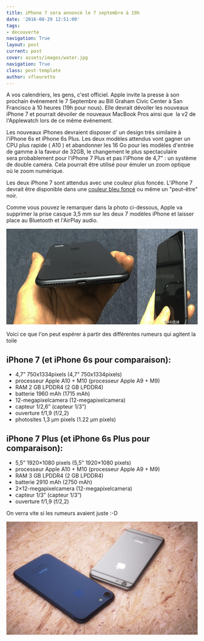 ```yaml
---
title: iPhone 7 sera annoncé le 7 septembre à 19h
date: '2016-08-29 12:51:00'
tags:
- decouverte
navigation: True
layout: post
current: post
cover: assets/images/water.jpg
navigation: True
class: post-template
author: vfleurette
---
```


A vos calendriers, les gens, c'est officiel. Apple invite la presse à son prochain événement le 7 Septembre au Bill Graham Civic Center à San Francisco à 10 heures (19h pour nous). Elle devrait dévoiler les nouveaux iPhone 7 et pourrait dévoiler de nouveaux MacBook Pros ainsi que  la v2 de l'Applewatch lors de ce même événement.

Les nouveaux iPhones devraient disposer d' un design très similaire à l'iPhone 6s et iPhone 6s Plus. Les deux modèles attendus vont gagner un CPU plus rapide ( A10 ) et abandonner les 16 Go pour les modèles d'entrée de gamme à la faveur de 32GB, le changement le plus spectaculaire sera probablement pour l'iPhone 7 Plus et pas l'iPhone de 4,7" : un système de double caméra. Cela pourrait être utilisé pour émuler un zoom optique où le zoom numérique.

Les deux iPhone 7 sont attendus avec une couleur plus foncée. L'iPhone 7 devrait être disponible dans une [couleur bleu foncé](https://translate.googleuserassets.com/translate_c?depth=1&hl=fr&ie=UTF8&prev=_t&rurl=translate.google.fr&sl=auto&tl=fr&u=https://9to5mac.com/2016/06/13/deep-blue-iphone-7/&usg=ALkJrhhgbqZUUhfjxt6g2b10o9tgOrWELg) ou même un "peut-être" noir.

Comme vous pouvez le remarquer dans la photo ci-dessous, Apple va supprimer la prise casque 3,5 mm sur les deux 7 modèles iPhone et laisser place au Bluetooth et l'AirPlay audio.

![iPhone 7](/assets/images/2018/02/space-black.png)

Voici ce que l'on peut espérer à partir des différentes rumeurs qui agitent la toile

## iPhone 7 (et iPhone 6s pour comparaison):


*   4,7” 750x1334pixels (4,7” 750x1334pixels)
*   processeur Apple A10 + M10 (processeur Apple A9 + M9)
*   RAM 2 GB LPDDR4 (2 GB LPDDR4)
*   batterie 1960 mAh (1715 mAh)
*   12-megapixelcamera (12-megapixelcamera)
*   capteur 1/2,6” (capteur 1/3”)
*   ouverture f/1,9 (f/2,2)
*   photosites 1,3 µm pixels (1.22 µm pixels)
  

## iPhone 7 Plus (et iPhone 6s Plus pour comparaison):

*   5,5” 1920×1080 pixels (5,5” 1920×1080 pixels)
*   processeur Apple A10 + M10 (processeur Apple A9 + M9)
*   RAM 3 GB LPDDR4 (2 GB LPDDR4)
*   batterie 2910 mAh (2750 mAh)
*   2×12-megapixelcamera (12-megapixelcamera)
*   capteur 1/3” (capteur 1/3”)
*   ouverture f/1,9 (f/2,2)
  

On verra vite si les rumeurs avaient juste :-D

![iPhone 7](/assets/images/2018/02/Latest-Apple-iPhone-7-HD-Wallpapers-2016-1.jpg)